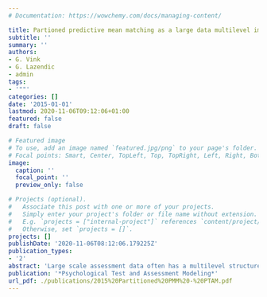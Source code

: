 ```yaml
---
# Documentation: https://wowchemy.com/docs/managing-content/

title: Partioned predictive mean matching as a large data multilevel imputation technique
subtitle: ''
summary: ''
authors:
- G. Vink
- G. Lazendic
- admin
tags:
- '""'
categories: []
date: '2015-01-01'
lastmod: 2020-11-06T09:12:06+01:00
featured: false
draft: false

# Featured image
# To use, add an image named `featured.jpg/png` to your page's folder.
# Focal points: Smart, Center, TopLeft, Top, TopRight, Left, Right, BottomLeft, Bottom, BottomRight.
image:
  caption: ''
  focal_point: ''
  preview_only: false

# Projects (optional).
#   Associate this post with one or more of your projects.
#   Simply enter your project's folder or file name without extension.
#   E.g. `projects = ["internal-project"]` references `content/project/deep-learning/index.md`.
#   Otherwise, set `projects = []`.
projects: []
publishDate: '2020-11-06T08:12:06.179225Z'
publication_types:
- '2'
abstract: 'Large scale assessment data often has a multilevel structure. When dealing with missing values, such structures need to be taken into account to prevent underestimation of the intraclass correlation. We evaluate predictive mean matching (PMM) as a multilevel imputation technique and compare it to other imputation approaches for multilevel data. We propose partitioned predictive mean matching (PPMM) as an extension to the PMM algorithm to divide the big data multilevel problem into manageable parts that can be solved by standard predictive mean matching. We show that PPMM can be a very effective imputation approach for large multilevel datasets and that both PPMM and PMM yield plausible inference for continuous, ordered categorical, or even dichotomous multilevel data. We conclude that both the performance of PMM and PPMM is often comparable to dedicated methods for multilevel data.'
publication: '*Psychological Test and Assessment Modeling*'
url_pdf: ./publications/2015%20Partitioned%20PMM%20-%20PTAM.pdf
---
```

